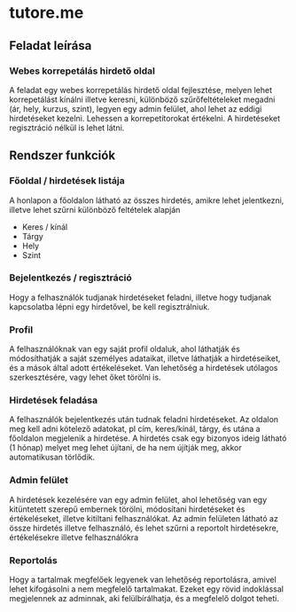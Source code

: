 # tutore.me

## Feladat leírása
### Webes korrepetálás hirdető oldal
A feladat egy webes korrepetálás hirdető oldal fejlesztése, melyen lehet korrepetálást kínálni illetve keresni, különböző szűrőfeltételeket megadni (ár, hely, kurzus, szint), legyen egy admin felület, ahol lehet az eddigi hirdetéseket kezelni. Lehessen a korrepetítorokat értékelni. A hirdetéseket regisztráció nélkül is lehet látni.

## Rendszer funkciók

### Főoldal / hirdetések listája
A honlapon a főoldalon látható az összes hirdetés, amikre lehet jelentkezni, illetve lehet szűrni különböző feltételek alapján
  * Keres / kínál
  * Tárgy
  * Hely
  * Szint

### Bejelentkezés / regisztráció
Hogy a felhasználók tudjanak hirdetéseket feladni, illetve hogy tudjanak kapcsolatba lépni egy hirdetővel, be kell regisztrálniuk.

### Profil
A felhasználóknak van egy saját profil oldaluk, ahol láthatják és módosíthatják a saját személyes adataikat, illetve láthatják a hirdetéseiket, és a mások által adott értékeléseket. Van lehetőség a hirdetések utólagos szerkesztésére, vagy lehet őket törölni is.

### Hirdetések feladása
A felhasználók bejelentkezés után tudnak feladni hirdetéseket. Az oldalon meg kell adni kötelező adatokat, pl cím, keres/kínál, tárgy, és utána a főoldalon megjelenik a hirdetése. A hirdetés csak egy bizonyos ideig látható (1 hónap) melyet meg lehet újítani, de ha nem újítják meg, akkor automatikusan törlődik.

### Admin felület
A hirdetések kezelésére van egy admin felület, ahol lehetőség van egy kitüntetett szerepű embernek törölni, módosítani hirdetéseket és értékeléseket, illetve kitiltani felhasználókat. Az admin felületen látható az össze hirdetés illetve felhasználó, és lehet szűrni a reportolt hirdetésekre, értékelésekre illetve felhasználókra

### Reportolás
Hogy a tartalmak megfelőek legyenek van lehetőség reportolásra, amivel lehet kifogásolni a nem megfelelő tartalmakat. Ezeket egy rövid indoklással megjelennek az adminnak, aki felülbírálhatja, és a megfelelő dolgot teheti.

